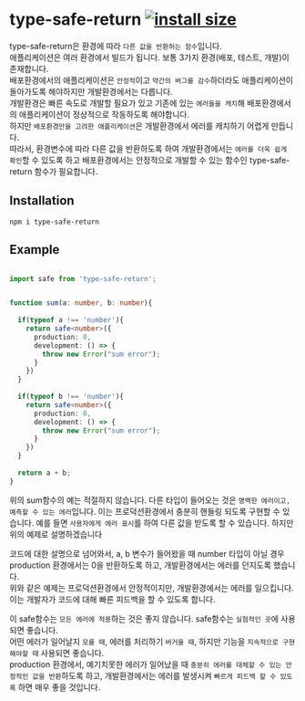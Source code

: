 # type-safe-return [![install size](https://packagephobia.com/badge?p=type-safe-return)](https://packagephobia.com/result?p=type-safe-return)
type-safe-return은 환경에 따라 `다른 값을 반환하는 함수`입니다.<br> 애플리케이션은 여러 환경에서 빌드가 됩니다. 보통 3가지 환경(배포, 테스트, 개발)이 존재합니다. <br>
배포환경에서의 애플리케이션은 `안정적`이고 `약간의 버그를 감수`하더라도 애플리케이션이 돌아가도록 해야하지만 개발환경에서는 다릅니다. <br> 
개발환경은 빠른 속도로 개발할 필요가 있고 기존에 있는 `에러들을 캐치`해 배포환경에서의 애플리케이션이 정상적으로 작동하도록 해야합니다. <br>
하지만 `배포환경만을 고려한 애플리케이션`은 개발환경에서 에러를 캐치하기 어렵게 만듭니다. <br>
따라서, 환경변수에 따라 다른 값을 반환하도록 하여 개발환경에서는 `에러를 더욱 쉽게 확인`할 수 있도록 하고 배포환경에서는 안정적으로 개발할 수 있는 함수인 type-safe-return 함수가 필요합니다. 

## Installation
```shell
npm i type-safe-return
```

## Example

```typescript

import safe from 'type-safe-return';


function sum(a: number, b: number){
  
  if(typeof a !== 'number'){
    return safe<number>({
      production: 0,
      development: () => {
        throw new Error("sum error");
      }
    })
  }
  
  if(typeof b !== 'number'){
    return safe<number>({
      production: 0,
      development: () => {
        throw new Error("sum error");
      }
    })
  }
  
  return a + b;
}
```

위의 sum함수의 예는 적절하지 않습니다. 다른 타입이 들어오는 것은 `명백한 에러이고, 예측할 수 있는 에러`입니다. 이는 프로덕션환경에서 충분히 핸들링 되도록 구현할 수 있습니다. 
예를 들면 `사용자에게 에러 표시`를 하여 다른 값을 받도록 할 수 있습니다. 하지만 위의 예제로 설명하겠습니다 <br>

코드에 대한 설명으로 넘어와서, a, b 변수가 들어왔을 때 number 타입이 아닐 경우 production 환경에서는 0을 반환하도록 하고, 개발환경에서는 에러를 던지도록 했습니다. <br>
위와 같은 예제는 프로덕션환경에서 안정적이지만, 개발환경에서는 에러를 일으킵니다. 이는 개발자가 코드에 대해 빠른 피드백을 할 수 있도록 합니다. <br>

이 safe함수는 `모든 에러에 적용`하는 것은 좋지 않습니다. safe함수는 `실험적인 곳`에 사용되면 좋습니다. <br>
어떤 에러가 일어날지 `모를 때`, 에러를 처리하기 `버거울 때`, 하지만 기능을 `지속적으로 구현해야할 때` 사용되면 좋습니다. <br>
production 환경에서, 예기치못한 에러가 일어났을 때 `충분히 에러를 대체할 수 있는 안정적인 값을 반환`하도록 하고, 개발환경에서는 에러를 발생시켜 `빠르게 피드백 할 수 있도록` 하면 매우 좋을 것입니다. 
